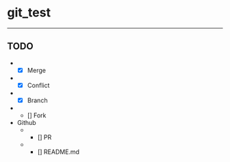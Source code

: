 # git_test
---
## TODO
* - [x] Merge
* - [x] Conflict
* - [x] Branch
* - [] Fork
* Github
  * - [] PR
  * - [] README.md
